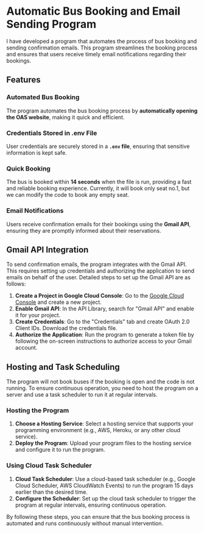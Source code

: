 # Automatic Bus Booking and Email Sending Program

I have developed a program that automates the process of bus booking and sending confirmation emails. This program streamlines the booking process and ensures that users receive timely email notifications regarding their bookings.

## Features

### **Automated Bus Booking**
The program automates the bus booking process by **automatically opening the OAS website**, making it quick and efficient.

### **Credentials Stored in .env File**
User credentials are securely stored in a **`.env` file**, ensuring that sensitive information is kept safe.

### **Quick Booking**
The bus is booked within **14 seconds** when the file is run, providing a fast and reliable booking experience. Currently, it will book only seat no.1, but we can modify the code to book any empty seat.

### **Email Notifications**
Users receive confirmation emails for their bookings using the **Gmail API**, ensuring they are promptly informed about their reservations.

## Gmail API Integration

To send confirmation emails, the program integrates with the Gmail API. This requires setting up credentials and authorizing the application to send emails on behalf of the user. Detailed steps to set up the Gmail API are as follows:

1. **Create a Project in Google Cloud Console**: Go to the [Google Cloud Console](https://console.cloud.google.com/) and create a new project.
2. **Enable Gmail API**: In the API Library, search for "Gmail API" and enable it for your project.
3. **Create Credentials**: Go to the "Credentials" tab and create OAuth 2.0 Client IDs. Download the credentials file.
4. **Authorize the Application**: Run the program to generate a token file by following the on-screen instructions to authorize access to your Gmail account.

## Hosting and Task Scheduling

The program will not book buses if the booking is open and the code is not running. To ensure continuous operation, you need to host the program on a server and use a task scheduler to run it at regular intervals.

### Hosting the Program

1. **Choose a Hosting Service**: Select a hosting service that supports your programming environment (e.g., AWS, Heroku, or any other cloud service).
2. **Deploy the Program**: Upload your program files to the hosting service and configure it to run the program.

### Using Cloud Task Scheduler

1. **Cloud Task Scheduler**: Use a cloud-based task scheduler (e.g., Google Cloud Scheduler, AWS CloudWatch Events) to run the program 15 days earlier than the desired time.
2. **Configure the Scheduler**: Set up the cloud task scheduler to trigger the program at regular intervals, ensuring continuous operation.

By following these steps, you can ensure that the bus booking process is automated and runs continuously without manual intervention.